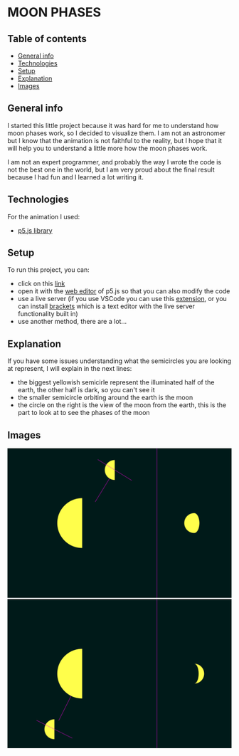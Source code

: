 # MOON PHASES

## Table of contents
* [General info](#general-info)
* [Technologies](#technologies)
* [Setup](#setup)
* [Explanation](#explanation)
* [Images](#images)


## General info
I started this little project because it was hard for me to understand how moon phases work, so I decided to visualize them. I am not an astronomer but I know that the animation is not faithful to the reality, but I hope that it will help you to understand a little more how the moon phases work. 

I am not an expert programmer, and probably the way I wrote the code is not the best one in the world, but I am very proud about the final result because I had fun and I learned a lot writing it.

## Technologies
For the animation I used:
* <a href="https://p5js.org/">p5.js library</a>

## Setup
To run this project, you can: 
* click on this <a href="https://editor.p5js.org/Pole/full/AotekHRKA">link</a> 
* open it with the <a href="https://editor.p5js.org/Pole/sketches/AotekHRKA">web editor</a> of p5.js so that you can also modify the code
* use a live server (if you use VSCode you can use this <a href="https://marketplace.visualstudio.com/items?itemName=ritwickdey.LiveServer">extension</a>, or you can install <a href="http://brackets.io/">brackets</a> which is a text editor with the live server functionality built in)
* use another method, there are a lot...

## Explanation
If you have some issues understanding what the semicircles you are looking at represent, I will explain in the next lines:
* the biggest yellowish semicirle represent the illuminated half of the earth, the other half is dark, so you can't see it
* the smaller semicircle orbiting around the earth is the moon
* the circle on the right is the view of the moon from the earth, this is the part to look at to see the phases of the moon

## Images 
![image](/images/moon-phases-1.jpg)
![image](/images/moon-phases-2.jpg)


